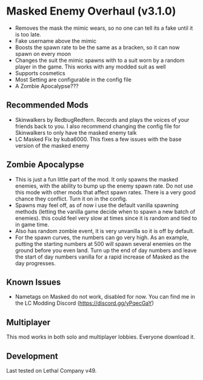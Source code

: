 # Masked Enemy Overhaul (v3.1.0)
+ Removes the mask the mimic wears, so no one can tell its a fake until it is too late. 
+ Fake username above the mimic
+ Boosts the spawn rate to be the same as a bracken, so it can now spawn on every moon
+ Changes the suit the mimic spawns with to a suit worn by a random player in the game. This works with any modded suit as well
+ Supports cosmetics
+ Most Setting are configurable in the config file
+ A Zombie Apocalypse???

## Recommended Mods
+ Skinwalkers by RedbugRedfern. Records and plays the voices of your friends back to you. I also recommend changing the config file for Skinwalkers to only have the masked enemy talk
+ LC Masked Fix by kuba6000. This fixes a few issues with the base version of the masked enemy

## Zombie Apocalypse
+ This is just a fun little part of the mod. It only spawns the masked enemies, with the ability to bump up the enemy spawn rate. Do not use this mode with other mods that affect spawn rates. There is a very good chance they conflict. Turn it on in the config.
+ Spawns may feel off, as of now i use the default vanilla spawning methods (letting the vanilla game decide when to spawn a new batch of enemies). this could feel very slow at times since it is random and tied to in game time.
+ Also has random zombie event, it is very unvanilla so it is off by default. 
+ For the spawn curves, the numbers can go very high. As an example, putting the starting numbers at 500 will spawn several enemies on the ground before you even land. Turn up the end of day numbers and leave the start of day numbers vanilla for a rapid increase of Masked as the day progresses.

## Known Issues
+ Nametags on Masked do not work, disabled for now. You can find me in the LC Modding Discord (https://discord.gg/yPqecGaY)

## Multiplayer
This mod works in both solo and multiplayer lobbies. Everyone download it.

## Development
Last tested on Lethal Company v49.